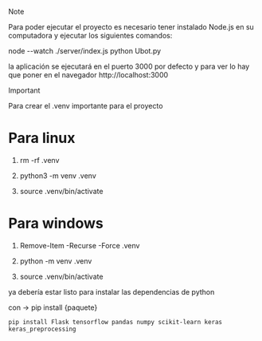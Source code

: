 > [!NOTE]
Para poder ejecutar el proyecto es necesario tener instalado Node.js en su computadora y ejecutar los siguientes comandos: 

node --watch ./server/index.js
python Ubot.py

la aplicación se ejecutará en el puerto 3000 por defecto y para ver lo hay que poner en el navegador http://localhost:3000

> [!important]
Para crear el .venv importante para el proyecto

# Para linux 

1. rm -rf .venv

2. python3 -m venv .venv

3. source .venv/bin/activate

# Para windows

1. Remove-Item -Recurse -Force .venv

2. python -m venv .venv

3. source .venv/bin/activate

ya debería estar listo para instalar las dependencias de python

con -> pip install {paquete}

`pip install Flask tensorflow pandas numpy scikit-learn keras keras_preprocessing`
